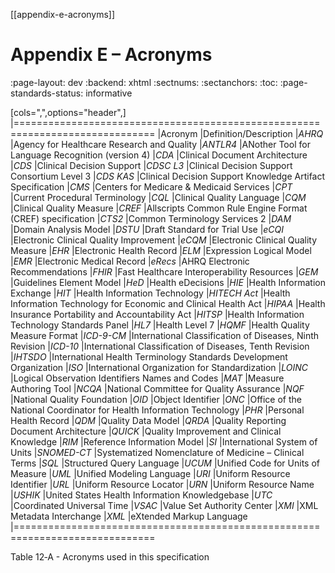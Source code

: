 [[appendix-e-acronyms]]
# Appendix E – Acronyms
:page-layout: dev
:backend: xhtml
:sectnums:
:sectanchors:
:toc:
:page-standards-status: informative

<a name="table-12-a"></a>
[cols=",",options="header",]
|==============================================================================
|Acronym |Definition/Description
|*AHRQ* |Agency for Healthcare Research and Quality
|*ANTLR4* |ANother Tool for Language Recognition (version 4)
|*CDA* |Clinical Document Architecture
|*CDS* |Clinical Decision Support
|*CDSC L3* |Clinical Decision Support Consortium Level 3
|*CDS KAS* |Clinical Decision Support Knowledge Artifact Specification
|*CMS* |Centers for Medicare & Medicaid Services
|*CPT* |Current Procedural Terminology
|*CQL* |Clinical Quality Language
|*CQM* |Clinical Quality Measure
|*CREF* |Allscripts Common Rule Engine Format (CREF) specification
|*CTS2* |Common Terminology Services 2
|*DAM* |Domain Analysis Model
|*DSTU* |Draft Standard for Trial Use
|*eCQI* |Electronic Clinical Quality Improvement
|*eCQM* |Electronic Clinical Quality Measure
|*EHR* |Electronic Health Record
|*ELM* |Expression Logical Model
|*EMR* |Electronic Medical Record
|*eRecs* |AHRQ Electronic Recommendations
|*FHIR* |Fast Healthcare Interoperability Resources
|*GEM* |Guidelines Element Model
|*HeD* |Health eDecisions
|*HIE* |Health Information Exchange
|*HIT* |Health Information Technology
|*HITECH Act* |Health Information Technology for Economic and Clinical Health Act
|*HIPAA* |Health Insurance Portability and Accountability Act
|*HITSP* |Health Information Technology Standards Panel
|*HL7* |Health Level 7
|*HQMF* |Health Quality Measure Format
|*ICD-9-CM* |International Classification of Diseases, Ninth Revision
|*ICD-10* |International Classification of Diseases, Tenth Revision
|*IHTSDO* |International Health Terminology Standards Development Organization
|*ISO* |International Organization for Standardization
|*LOINC* |Logical Observation Identifiers Names and Codes
|*MAT* |Measure Authoring Tool
|*NCQA* |National Committee for Quality Assurance
|*NQF* |National Quality Foundation
|*OID* |Object Identifier
|*ONC* |Office of the National Coordinator for Health Information Technology
|*PHR* |Personal Health Record
|*QDM* |Quality Data Model
|*QRDA* |Quality Reporting Document Architecture
|*QUICK* |Quality Improvement and Clinical Knowledge
|*RIM* |Reference Information Model
|*SI* |International System of Units
|*SNOMED-CT* |Systematized Nomenclature of Medicine – Clinical Terms
|*SQL* |Structured Query Language
|*UCUM* |Unified Code for Units of Measure
|*UML* |Unified Modeling Language
|*URI* |Uniform Resource Identifier
|*URL* |Uniform Resource Locator
|*URN* |Uniform Resource Name
|*USHIK* |United States Health Information Knowledgebase
|*UTC* |Coordinated Universal Time
|*VSAC* |Value Set Authority Center
|*XMI* |XML Metadata Interchange
|*XML* |eXtended Markup Language
|==============================================================================

Table 12‑A - Acronyms used in this specification

